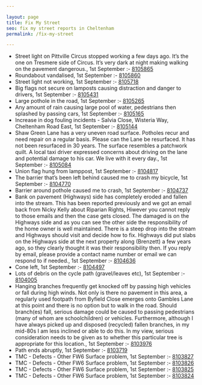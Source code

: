 ```yaml
---

layout: page
title: Fix My Street
seo: fix my street reports in Cheltenham
permalink: /fix-my-street

---
```


<!-- fix_marker starts -->

- Street light on Pittville Circus stopped working a few days ago. It’s the one on Tresmere side of Circus. It’s very dark at night making walking on the pavement dangerous., 1st September :- [8105865](https://www.fixmystreet.com/report/8105865)
- Roundabout vandalised, 1st September :- [8105860](https://www.fixmystreet.com/report/8105860)
- Street light not working, 1st September :- [8105718](https://www.fixmystreet.com/report/8105718)
- Big flags not secure on lamposts causing distraction and danger to drivers, 1st September :- [8105431](https://www.fixmystreet.com/report/8105431)
- Large pothole in the road, 1st September :- [8105265](https://www.fixmystreet.com/report/8105265)
- Any amount of rain causing large pool of water, pedestrians then splashed by passing cars, 1st September :- [8105165](https://www.fixmystreet.com/report/8105165)
- Increase in dog fouling incidents - Salvia Close, Wisteria Way, Cheltenham Road East, 1st September :- [8105144](https://www.fixmystreet.com/report/8105144)
- Shaw Green Lane has a very uneven road surface. Potholes recur and need repair on a regular basis. Please can the Lane be resurfaced. It has not been resurfaced in 30 years. The surface resembles a patchwork quilt. A local taxi driver expressed concerns about driving on the lane and potential damage to his car. We live with it every day., 1st September :- [8105084](https://www.fixmystreet.com/report/8105084)
- Union flag hung from lamppost, 1st September :- [8104817](https://www.fixmystreet.com/report/8104817)
- The barrier that’s been left behind caused me to crash my bicycle, 1st September :- [8104770](https://www.fixmystreet.com/report/8104770)
- Barrier around pothole caused me to crash, 1st September :- [8104737](https://www.fixmystreet.com/report/8104737)
- Bank on pavement (Highways) side has completely eroded and fallen into the stream. This has been reported previously and we got an email back from Nicky Kelly about Riparian Rights, Hiwever you cannot reply to those emails and then the case gets closed. The damaged is on the Highways side and as you can see the other side the responsibility of the home owner is well maintained. There is a steep drop into the stream and Highways should visit and decide how to fix. Highways did put slabs on the Highways side at the next property along (Brenzett) a few years ago, so they clearly thought it was their responsibility then. If you reply by email, please provide a contact name number or email we can respond to if needed., 1st September :- [8104636](https://www.fixmystreet.com/report/8104636)
- Cone left, 1st September :- [8104497](https://www.fixmystreet.com/report/8104497)
- Lots of debris on the cycle path (gravel/leaves etc), 1st September :- [8104005](https://www.fixmystreet.com/report/8104005)
- Hanging branches frequently get knocked off by passing high vehicles or fall during high winds. Not only is there no pavement in this area, a regularly used footpath from Byfield Close emerges onto Gambles Lane at this point and there is no option but to walk in the road. Should branch(es) fall, serious damage could be caused to passing pedestrians (many of whom are schoolchildren) or vehicles. Furthermore, although I have always picked up and disposed (recycled) fallen branches, in my mid-80s I am less inclined or able to do this. In my view, serious consideration needs to be given as to whether this particular tree is appropriate for this location., 1st September :- [8103976](https://www.fixmystreet.com/report/8103976)
- Path ends abruptly, 1st September :- [8103719](https://www.fixmystreet.com/report/8103719)
- TMC - Defects - Other FW6  Surface problem, 1st September :- [8103827](https://www.fixmystreet.com/report/8103827)
- TMC - Defects - Other FW6  Surface problem, 1st September :- [8103826](https://www.fixmystreet.com/report/8103826)
- TMC - Defects - Other FW6  Surface problem, 1st September :- [8103825](https://www.fixmystreet.com/report/8103825)
- TMC - Defects - Other FW6  Surface problem, 1st September :- [8103824](https://www.fixmystreet.com/report/8103824)

<!-- fix_marker ends -->